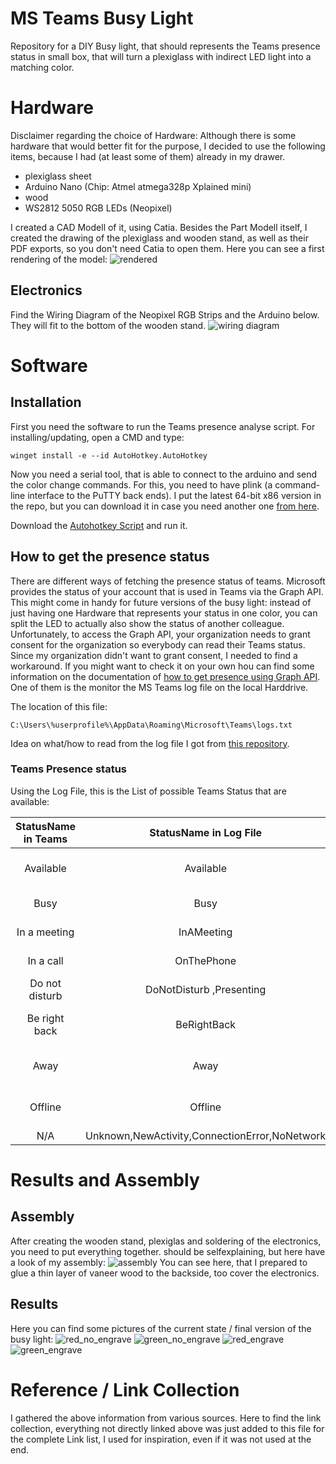 # MS Teams Busy Light

Repository for a DIY Busy light, that should represents the Teams presence status in small box, that will turn a plexiglass 
with indirect LED light into a matching color.


# Hardware

Disclaimer regarding the choice of Hardware: Although there is some hardware that would better fit for the purpose, 
I decided to use the following items, because I had (at least some of them) already in my drawer. 

* plexiglass sheet
* Arduino Nano (Chip: Atmel atmega328p Xplained mini)
* wood 
* WS2812 5050 RGB LEDs (Neopixel)

I created a CAD Modell of it, using Catia. Besides the Part Modell itself, I created the drawing of the plexiglass and 
wooden stand, as well as their PDF exports, so you don't need Catia to open them. Here you can see a first rendering of the model: 
![rendered](images/rendered.bmp)

## Electronics
Find the Wiring Diagram of the Neopixel RGB Strips and the Arduino below. They will fit to the bottom of the wooden stand. 
![wiring diagram](images/wiring%20diagram.png)

# Software

## Installation

First you need the software to run the Teams presence analyse script. For installing/updating, open a CMD and type:

	winget install -e --id AutoHotkey.AutoHotkey


Now you need a serial tool, that is able to connect to the arduino and send the color change commands. For this, you need to have plink (a command-line interface to the PuTTY back ends). I put the latest 64-bit x86 version in the repo, but you can download it in case you need another one [from here][9].


Download the [Autohotkey Script](Read%20File.ahk) and run it.

## How to get the presence status

There are different ways of fetching the presence status of teams. Microsoft provides the status of your account that 
is used in Teams via the Graph API. This might come in handy for future versions of the busy light: 
instead of just having one Hardware that represents your status in one color, you can split the LED to actually also show 
the status of another colleague. Unfortunately, to access the Graph API, your organization needs to grant consent 
for the organization so everybody can read their Teams status. Since my organization didn't want to grant consent, 
I needed to find a workaround. If you might want to check it on your own hou can find some information on the documentation of
[how to get presence using Graph API][6].
One of them is the monitor the MS Teams log file on the local Harddrive.

The location of this file: 

	C:\Users\%userprofile%\AppData\Roaming\Microsoft\Teams\logs.txt
	
Idea on what/how to read from the log file I got from [this repository][2].
	
### Teams Presence status
Using the Log File, 
this is the List of possible Teams Status that are available:

| StatusName in Teams | StatusName in Log File  |  				Color 					|
|:-------------------:|:-----------------------:|:-------------------------------------:|
|    Available        |        Available        | 	:green_heart: green :green_heart: 	|
|    Busy             |     Busy                | 	 :heart: red :heart:			    |
|    In a meeting     | InAMeeting  			|	 :heart: red :heart:			    |
|    In a call        |     OnThePhone          | 	 :heart: red :heart:			    |
|    Do not disturb   | DoNotDisturb ,Presenting| 	 :heart: red :heart:			    |
|    Be right back    |     BeRightBack         | :yellow_heart: yellow :yellow_heart:	|
| 	 Away             |		Away				| :yellow_heart: yellow :yellow_heart:	|
|	 Offline          |		Offline				| :yellow_heart: yellow :yellow_heart:	|
| 		N/A			  | Unknown,NewActivity,ConnectionError,NoNetwork		| ?		 	|


# Results and Assembly

## Assembly 
After creating the wooden stand, plexiglas and soldering of the electronics, you need to put everything together. should be selfexplaining, but here have a look of my assembly:
![assembly](images/assembly_and_glue.jpg)
You can see here, that I prepared to glue a thin layer of vaneer wood to the  backside, too cover the electronics. 

## Results
Here you can find some pictures of the current state / final version of the busy light:
![red_no_engrave](images/red_without_Engraving.jpg)
![green_no_engrave](images/green_without_engraving.jpg)
![red_engrave](images/red_with_engraving.jpg)
![green_engrave](images/green_with_engraving.jpg)


# Reference / Link Collection

I gathered the above information from various sources. Here to find the link collection, everything not directly linked above
was just added to this file for the complete Link list, I used for inspiration, even if it was not used at the end. 


[1]: <https://www.reddit.com/r/MicrosoftTeams/comments/iuxcac/diy_busylight/?rdt=45645> "Reddit Discussion"
[2]: <https://github.com/ajobbins/AHK-Teams-Presence> "AutoHotKey Log"
[3]: <https://github.com/JnyJny/busylight> 
[4]: <https://github.com/toblum/ESPTeamsPresence>
[5]: <https://www.eliostruyf.com/diy-building-busy-light-show-microsoft-teams-presence/>
[6]: <https://learn.microsoft.com/en-us/graph/api/presence-get?view=graph-rest-beta&tabs=http#code-try-1>
[7]: <https://www.hackster.io/benedikt-hubschen/office-busylight-1a8e30>
[8]: <https://teamsqueen.com/2021/08/19/a-busylight-with-microsoft-teams/>
[9]: <https://www.chiark.greenend.org.uk/~sgtatham/putty/latest.html>






